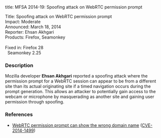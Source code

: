title: MFSA 2014-19: Spoofing attack on WebRTC permission prompt

<p>
<span class="label">Title:</span>      Spoofing attack on WebRTC permission
prompt<br/>
<span class="label">Impact:</span>     Moderate<br/>
<span class="label">Announced:</span>  March 18, 2014<br/>
<span class="label">Reporter:</span>   Ehsan Akhgari<br/>
<span class="label">Products:</span>   Firefox, Seamonkey<br/>
<br/>
<span class="label">Fixed in:</span>   Firefox 28<br/>
<span class="label">&#160;</span>      Seamonkey 2.25<br/>
</p>


<h3>Description</h3>

<p>Mozilla developer <strong>Ehsan Akhgari</strong> reported a spoofing attack
where the permission prompt for a WebRTC session can appear to be from a
different site than its actual originating site if a timed navigation occurs
during the prompt generation. This allows an attacker to potentially gain access
to the webcam or microphone by masquerading as another site and gaining user
permission through spoofing.
</p>

<h3>References</h3>

<ul>
  <li><a href="https://bugzilla.mozilla.org/show_bug.cgi?id=961512">
       WebRTC permission prompt can show the wrong domain name</a> (<a href="http://cve.mitre.org/cgi-bin/cvename.cgi?name=CVE-2014-1499" class="ex-ref">CVE-2014-1499</a>)</li>
</ul>



